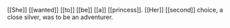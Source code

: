[[She]] [[wanted]] [[to]] [[be]] [[a]] [[princess]]. [[Her]] [[second]] choice, a close silver, was to be an adventurer.